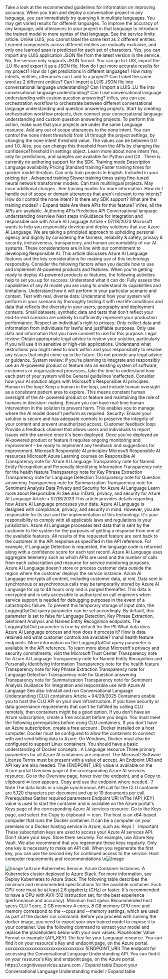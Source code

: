 Take a look at the recommended guidelines for information on improving accuracy.
When you train and deploy a conversation project in any language, you can immediately try
querying it in multiple languages. You may get varied results for different languages. To
improve the accuracy of any language, add utterances to your project in that language to
introduce the trained model to more syntax of that language.
See the service limits article.
Unlike LUIS, you cannot label the same text as 2 different entities. Learned components across
different entities are mutually exclusive, and only one learned span is predicted for each set of
characters.
Yes, you can import any LUIS application JSON file from the latest version in the service.
No, the service only supports JSON format. You can go to LUIS, import the .LU  file and export
it as a JSON file.
How do I get more accurate results for my project?
How do I get predictions in different languages?
How many intents, entities, utterances can I add to
a project?
Can I label the same word as 2 different entities?
Can I import a LUIS JSON file into conversational
language understanding?
Can I import a LUIS .LU  file into conversational
language understanding?
Can I use conversational language understanding
with custom question answering?
\nYes, you can use orchestration workflow to orchestrate between different conversational
language understanding and question answering projects. Start by creating orchestration
workflow projects, then connect your conversational language understanding and custom
question answering projects. To perform this action, make sure that your projects are under the
same Language resource.
Add any out of scope utterances to the none intent.
You can control the none intent threshold from UI through the project settings, by changing
the none intent threshold value. The values can be between 0.0 and 1.0. Also, you can change
this threshold from the APIs by changing the confidenceThreshold in settings object. Learn
more about none intent
Yes, only for predictions, and samples are available for Python
 and C#
. There is currently
no authoring support for the SDK.
Training
mode
Description
Language
availability
Pricing
Standard
training
Faster training times for quicker model
iteration.
Can only train
projects in English.
Included in your
pricing tier
.
Advanced
training
Slower training times using fine-tuned
neural network transformer models.
Can train multilingual
projects.
May incur additional
charges
.
See training modes for more information.
How do I handle out of scope or domain
utterances that aren't relevant to my intents?
How do I control the none intent?
Is there any SDK support?
What are the training modes?
ﾉ
Expand table
Are there APIs for this feature?
\nYes, all the APIs are available.
Authoring APIs
Prediction API
Conversational language understanding overview
Next steps
\nGuidance for integration and
responsible use with Azure AI Language
Article • 07/18/2023
Microsoft wants to help you responsibly develop and deploy solutions that use Azure AI
Language. We are taking a principled approach to upholding personal agency and
dignity by considering the fairness, reliability & safety, privacy & security, inclusiveness,
transparency, and human accountability of our AI systems. These considerations are in
line with our commitment to developing Responsible AI.
This article discusses Azure AI Language features and the key considerations for making
use of this technology responsibly. Consider the following factors when you decide how
to use and implement AI-powered products and features.
When you're getting ready to deploy AI-powered products or features, the following
activities help to set you up for success:
Understand what it can do: Fully assess the capabilities of any AI model you are
using to understand its capabilities and limitations. Understand how it will perform
in your particular scenario and context.
Test with real, diverse data: Understand how your system will perform in your
scenario by thoroughly testing it with real life conditions and data that reflects the
diversity in your users, geography and deployment contexts. Small datasets,
synthetic data and tests that don't reflect your end-to-end scenario are unlikely to
sufficiently represent your production performance.
Respect an individual's right to privacy: Only collect data and information from
individuals for lawful and justifiable purposes. Only use data and information that
you have consent to use for this purpose.
Legal review: Obtain appropriate legal advice to review your solution, particularly if
you will use it in sensitive or high-risk applications. Understand what restrictions
you might need to work within and your responsibility to resolve any issues that
might come up in the future. Do not provide any legal advice or guidance.
System review: If you're planning to integrate and responsibly use an AI-powered
product or feature into an existing system of software, customers or organizational
processes, take the time to understand how each part of your system will be
General guidelines
\naffected. Consider how your AI solution aligns with Microsoft's Responsible AI
principles.
Human in the loop: Keep a human in the loop, and include human oversight as a
consistent pattern area to explore. This means constant human oversight of the AI-
powered product or feature and maintaining the role of humans in decision-
making. Ensure you can have real-time human intervention in the solution to
prevent harm. This enables you to manage where the AI model doesn't perform as
required.
Security: Ensure your solution is secure and has adequate controls to preserve the
integrity of your content and prevent unauthorized access.
Customer feedback loop: Provide a feedback channel that allows users and
individuals to report issues with the service once it's been deployed. Once you've
deployed an AI-powered product or feature it requires ongoing monitoring and
improvement – be ready to implement any feedback and suggestions for
improvement.
Microsoft Responsible AI principles
Microsoft Responsible AI resources
Microsoft Azure Learning courses on Responsible AI
Transparency note for Azure AI Language
Transparency note for Named Entity Recognition and Personally Identifying
Information
Transparency note for the health feature
Transparency note for Key Phrase Extraction
Transparency note for Language Detection
Transparency note for Question answering
Transparency note for Summarization
Transparency note for Sentiment Analysis
Data Privacy and Security for Azure AI Language
Learn more about Responsible AI
See also
\nData, privacy, and security for Azure AI
Language
Article • 07/18/2023
This article provides details regarding how Azure AI Language processes your data.
Azure AI Language is designed with compliance, privacy, and security in mind. However,
you are responsible for its use and the implementation of this technology. It's your
responsibility to comply with all applicable laws and regulations in your jurisdiction.
Azure AI Language processes text data that is sent by the customer to the system
for the purposes of getting a response from one of the available features.
All results of the requested feature are sent back to the customer in the API
response as specified in the API reference. For example, if Language Detection is
requested, the language code is returned along with a confidence score for each
text record.
Azure AI Language uses aggregate telemetry such as which APIs are used and the
number of calls from each subscription and resource for service monitoring
purposes.
Azure AI Language doesn't store or process customer data outside the region
where the customer deploys the service instance.
Azure AI Language encrypts all content, including customer data, at rest.
Data sent in synchronous or asynchronous calls may be temporarily stored by
Azure AI Language for up to 48 hours only and is purged thereafter. This data is
encrypted and is only accessible to authorized on call engineers when service
support is needed for debugging purposes in the event of a catastrophic failure. To
prevent this temporary storage of input data, the LoggingOptOut query parameter
can be set accordingly. By default, this parameter is set to false for Language
Detection, Key Phrase Extraction, Sentiment Analysis and Named Entity
Recognition endpoints. The LoggingOptOut parameter is true by default for the PII
What data does Azure AI Language process
and how does it process it?
How is data retained and what customer
controls are available?
\nand health feature endpoints. More information on the LoggingOptOut query
parameter is available in the API reference.
To learn more about Microsoft's privacy and security commitments, visit the
Microsoft Trust Center
Transparency note for Azure AI Language
Transparency note for Named Entity Recognition and Personally Identifying
Information
Transparency note for the health feature
Transparency note for Key Phrase Extraction
Transparency note for Language Detection
Transparency note for Question answering
Transparency note for Summarization
Transparency note for Sentiment Analysis
Guidance for integration and responsible use with Azure AI Language
See also
\nInstall and run Conversational Language
Understanding (CLU) containers
Article • 04/29/2025
Containers enable you to host the CLU API on your own infrastructure. If you have security or
data governance requirements that can't be fulfilled by calling CLU remotely, then containers
might be a good option.
If you don't have an Azure subscription, create a free account
 before you begin.
You must meet the following prerequisites before using CLU containers.
If you don't have an Azure subscription, create a free account
.
Docker
 installed on a host computer. Docker must be configured to allow the
containers to connect with and send billing data to Azure.
On Windows, Docker must also be configured to support Linux containers.
You should have a basic understanding of Docker concepts
.
A Language resource
Three primary parameters for all Azure AI containers are required. The Microsoft Software
License Terms must be present with a value of accept. An Endpoint URI and API key are also
needed.
The {ENDPOINT_URI}  value is available on the Azure portal Overview page of the corresponding
Azure AI services resource. Go to the Overview page, hover over the endpoint, and a Copy to
clipboard ＝ icon appears. Copy and use the endpoint where needed.
７ Note
The data limits in a single synchronous API call for the CLU container are 5,120 characters
per document and up to 10 documents per call.
Prerequisites
Gather required parameters
Endpoint URI
\nThe {API_KEY}  value is used to start the container and is available on the Azure portal's Keys
page of the corresponding Azure AI services resource. Go to the Keys page, and select the
Copy to clipboard ＝ icon.
The host is an x64-based computer that runs the Docker container. It can be a computer on
your premises or a Docker hosting service in Azure, such as:
Keys
） Important
These subscription keys are used to access your Azure AI services API. Don't share your
keys. Store them securely. For example, use Azure Key Vault. We also recommend that you
regenerate these keys regularly. Only one key is necessary to make an API call. When you
regenerate the first key, you can use the second key for continued access to the service.
Host computer requirements and
recommendations
\n![Image](images/page209_image1.png)

![Image](images/page209_image2.png)
\nAzure Kubernetes Service.
Azure Container Instances.
A Kubernetes
 cluster deployed to Azure Stack. For more information, see Deploy
Kubernetes to Azure Stack.
The following table describes the minimum and recommended specifications for the available
container. Each CPU core must be at least 2.6 gigahertz (GHz) or faster.
It's recommended to have a CPU with AVX-512 instruction set, for the best experience
(performance and accuracy).
Minimum host specs
Recommended host specs
CLU
1 core, 2 GB memory
4 cores, 8 GB memory
CPU core and memory correspond to the --cpus  and --memory  settings, which are used as part
of the docker run  command.
Before you proceed with running the docker image, you need to export your own trained
model to expose it to your container. Use the following command to extract your model and
replace the placeholders below with your own values:
Placeholder
Value
Format or example
{API_KEY}
The key for your Language
resource. You can find it on
your resource's Key and
endpoint page, on the Azure
portal.
xxxxxxxxxxxxxxxxxxxxxxxxxxxxxxxxx
{ENDPOINT_URI}
The endpoint for accessing
the Conversational Language
Understanding API. You can
find it on your resource's Key
and endpoint page, on the
Azure portal.
https://<your-custom-
subdomain>.cognitiveservices.azure.com
ﾉ
Expand table
Export your Conversational Language
Understanding model
ﾉ
Expand table